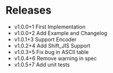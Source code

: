 # Releases

- v1.0.0+1 First Implementation
- v1.0.0+2 Add Example and Changelog
- v1.0.1+3 Support Encoder
- v1.0.2+4 Add Shift_JIS Support
- v1.0.3+5 Fix bug in ASCII table
- v1.0.4+6 Remove warning in spec
- v1.0.5+7 Add unit tests
